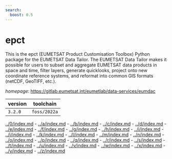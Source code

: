 ```yaml
---
search:
  boost: 0.5
---
```

# epct

This is the epct (EUMETSAT Product Customisation Toolbox) Python package for the EUMETSAT Data Tailor. The EUMETSAT Data Tailor makes it possible for users to subset and aggregate EUMETSAT data products in space and time, filter layers, generate quicklooks, project onto new coordinate reference systems, and reformat into common GIS formats (netCDF, GeoTIFF, etc.).

*homepage*: <https://gitlab.eumetsat.int/eumetlab/data-services/eumdac>

version | toolchain
--------|----------
``3.2.0`` | ``foss/2022a``

[../0/index.md](0) - [../a/index.md](a) - [../b/index.md](b) - [../c/index.md](c) - [../d/index.md](d) - [../e/index.md](e) - [../f/index.md](f) - [../g/index.md](g) - [../h/index.md](h) - [../i/index.md](i) - [../j/index.md](j) - [../k/index.md](k) - [../l/index.md](l) - [../m/index.md](m) - [../n/index.md](n) - [../o/index.md](o) - [../p/index.md](p) - [../q/index.md](q) - [../r/index.md](r) - [../s/index.md](s) - [../t/index.md](t) - [../u/index.md](u) - [../v/index.md](v) - [../w/index.md](w) - [../x/index.md](x) - [../y/index.md](y) - [../z/index.md](z)

